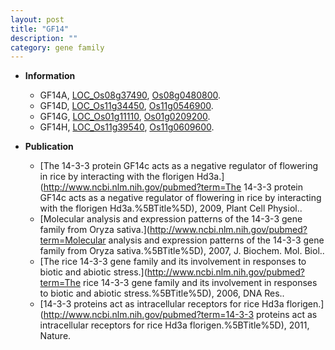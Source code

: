 ```yaml
---
layout: post
title: "GF14"
description: ""
category: gene family
---
```


* **Information**  
    + GF14A, [LOC_Os08g37490](http://rice.uga.edu/cgi-bin/ORF_infopage.cgi?orf=LOC_Os08g37490), [Os08g0480800](http://rapdb.dna.affrc.go.jp/viewer/gbrowse_details/irgsp1?name=Os08g0480800).
    + GF14D, [LOC_Os11g34450](http://rice.uga.edu/cgi-bin/ORF_infopage.cgi?orf=LOC_Os11g34450), [Os11g0546900](http://rapdb.dna.affrc.go.jp/viewer/gbrowse_details/irgsp1?name=Os11g0546900).
    + GF14G, [LOC_Os01g11110](http://rice.uga.edu/cgi-bin/ORF_infopage.cgi?orf=LOC_Os01g11110), [Os01g0209200](http://rapdb.dna.affrc.go.jp/viewer/gbrowse_details/irgsp1?name=Os01g0209200).
    + GF14H, [LOC_Os11g39540](http://rice.uga.edu/cgi-bin/ORF_infopage.cgi?orf=LOC_Os11g39540), [Os11g0609600](http://rapdb.dna.affrc.go.jp/viewer/gbrowse_details/irgsp1?name=Os11g0609600).

* **Publication**  
    + [The 14-3-3 protein GF14c acts as a negative regulator of flowering in rice by interacting with the florigen Hd3a.](http://www.ncbi.nlm.nih.gov/pubmed?term=The 14-3-3 protein GF14c acts as a negative regulator of flowering in rice by interacting with the florigen Hd3a.%5BTitle%5D), 2009, Plant Cell Physiol..
    + [Molecular analysis and expression patterns of the 14-3-3 gene family from Oryza sativa.](http://www.ncbi.nlm.nih.gov/pubmed?term=Molecular analysis and expression patterns of the 14-3-3 gene family from Oryza sativa.%5BTitle%5D), 2007, J. Biochem. Mol. Biol..
    + [The rice 14-3-3 gene family and its involvement in responses to biotic and abiotic stress.](http://www.ncbi.nlm.nih.gov/pubmed?term=The rice 14-3-3 gene family and its involvement in responses to biotic and abiotic stress.%5BTitle%5D), 2006, DNA Res..
    + [14-3-3 proteins act as intracellular receptors for rice Hd3a florigen.](http://www.ncbi.nlm.nih.gov/pubmed?term=14-3-3 proteins act as intracellular receptors for rice Hd3a florigen.%5BTitle%5D), 2011, Nature.


